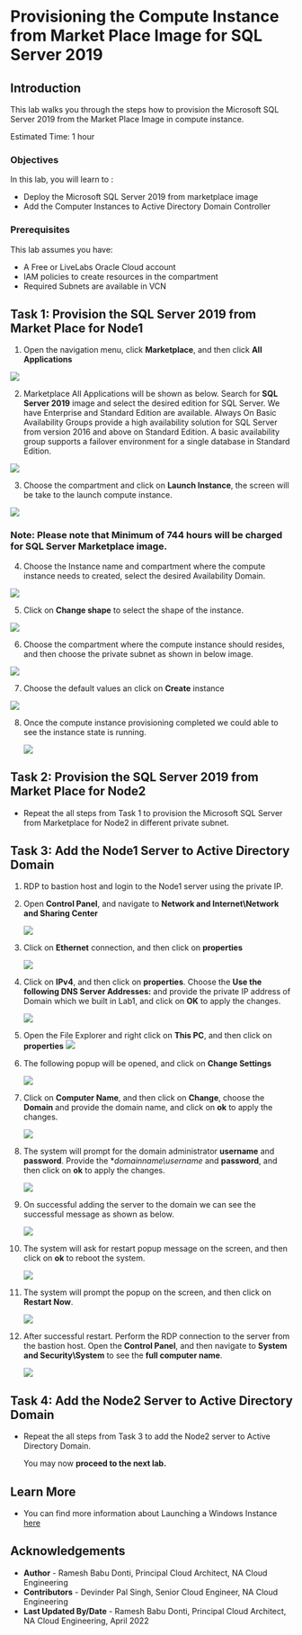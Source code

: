 # Provisioning the Compute Instance from Market Place Image for SQL Server 2019

## Introduction

This lab walks you through the steps how to provision the Microsoft SQL Server 2019 from the Market Place Image in compute instance.


Estimated Time:  1 hour


### Objectives
In this lab, you will learn to :
* Deploy the Microsoft SQL Server 2019 from marketplace image
* Add the Computer Instances to Active Directory Domain Controller

### Prerequisites  

This lab assumes you have:
- A Free or LiveLabs Oracle Cloud account
- IAM policies to create resources in the compartment
- Required Subnets are available in VCN

##  Task 1: Provision the SQL Server 2019 from Market Place for Node1

1. Open the navigation menu, click **Marketplace**, and then click **All Applications**

  ![](./images/compute-instance-oci.png " ")

2. Marketplace All Applications will be shown as below. Search for **SQL Server 2019** image and select the desired edition for SQL Server. We have Enterprise and Standard Edition are available.  Always On Basic Availability Groups provide a high availability solution for SQL Server from version 2016 and above on Standard Edition. A basic availability group supports a failover environment for a single database in Standard Edition.  

  ![](./images/compute-instance-marketplace.png " ")


3. Choose the compartment and click on **Launch Instance**, the screen will be take to the launch compute instance.

  ![](./images/compute-instance-compartment.png " ")

### Note: Please note that Minimum of 744 hours will be charged for SQL Server Marketplace image.

4. Choose the Instance name and compartment where the compute instance needs to created, select the desired Availability Domain.

  ![](./images/compute-instance-ad.png " ")

5. Click on **Change shape** to select the shape of the instance.

  ![](./images/compute-instance-shape.png " ")

6. Choose the compartment where the compute instance should resides, and then choose the private subnet as shown in below image.

  ![](./images/compute-instance-compart.png " ")

7. Choose the default values an click on **Create** instance

  ![](./images/compute-instance-default.png " ")

8. Once the compute instance provisioning completed we could able to see the instance state is running.

    ![](./images/compute-instance-provision.png " ")

##  Task 2: Provision the SQL Server 2019 from Market Place for Node2

* Repeat the all steps from Task 1 to provision the Microsoft SQL Server from Marketplace for Node2 in different private subnet.

##  Task 3:  Add the Node1 Server to Active Directory Domain

1. RDP to bastion host and login to the Node1 server using the private IP.

2. Open **Control Panel**, and navigate to **Network and Internet\Network and Sharing Center**

    ![](./images/windows-controlpanel.png " ")

3. Click on **Ethernet** connection, and then click on **properties**

    ![](./images/windows-network-ethernet.png " ")
4. Click on **IPv4**, and then click on **properties**.  Choose the **Use the following DNS Server Addresses:** and provide the private IP address of Domain which we built in Lab1, and click on **OK** to apply the changes.

    ![](./images/windows-network-ip.png " ")

5. Open the File Explorer and right click on **This PC**, and then click on **properties**
    ![](./images/windows-network-properties.png " ")

6. The following popup will be opened, and click on **Change Settings**

    ![](./images/windows-network-changesettings.png " ")

7. Click on **Computer Name**, and then click on **Change**, choose the **Domain** and provide the domain name, and click on **ok** to apply the changes.

    ![](./images/windows-network-changedomain.png " ")

8. The system will prompt for the domain administrator **username** and **password**. Provide the **domainname\username* and **password**, and then click on **ok** to apply the changes.

    ![](./images/windows-network-changepass.png " ")

9. On successful adding the server to the domain we can see the successful message as shown as below.

    ![](./images/windows-network-successful.png " ")

10. The system will ask for restart popup message on the screen, and then click on **ok** to reboot the system.

    ![](./images/windows-restart.png " ")

11. The system will prompt the popup on the screen, and then click on **Restart Now**.  

    ![](./images/windows-restart-popup.png " ")

12. After successful restart.  Perform the RDP connection to the server from the bastion host.  Open the **Control Panel**, and then navigate to **System and Security\System** to see the **full computer name**.

    ![](./images/windows-domain-verify.png " ")

##  Task 4:  Add the Node2 Server to Active Directory Domain

* Repeat the all steps from Task 3 to add the Node2 server to Active Directory Domain.

  You may now **proceed to the next lab.**
## Learn More
- You can find more information about Launching a Windows Instance [here](https://docs.oracle.com/en-us/iaas/Content/GSG/Tasks/launchinginstanceWindows.htm)


## Acknowledgements
* **Author** - Ramesh Babu Donti, Principal Cloud Architect, NA Cloud Engineering
* **Contributors** -  Devinder Pal Singh, Senior Cloud Engineer, NA Cloud Engineering
* **Last Updated By/Date** - Ramesh Babu Donti, Principal Cloud Architect, NA Cloud Engineering, April 2022
